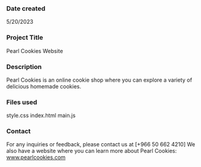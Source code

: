 ### Date created
5/20/2023

### Project Title
Pearl Cookies Website 

### Description
Pearl Cookies is an online cookie shop where you can explore a variety of delicious homemade cookies.

### Files used
style.css
index.html
main.js

### Contact
For any inquiries or feedback, please contact us at [+966 50 662 4210]
We also have a website where you can learn more about Pearl Cookies: www.pearlcookies.com
